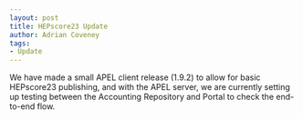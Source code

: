 ```yaml
---
layout: post
title: HEPscore23 Update
author: Adrian Coveney
tags:
- Update
---
```


We have made a small APEL client release (1.9.2) to allow for basic HEPscore23 publishing, and with the APEL server, we are currently setting up testing between the Accounting Repository and Portal to check the end-to-end flow.
